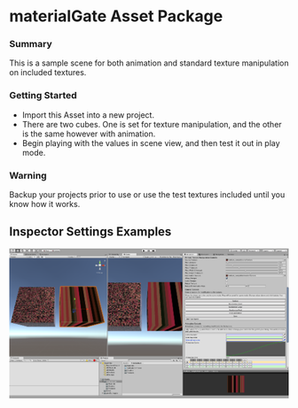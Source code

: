 # materialGate Asset Package

### Summary
This is a sample scene for both animation and standard texture manipulation on included textures.

### Getting Started

 - Import this Asset into a new project.
 - There are two cubes. One is set for texture manipulation, and the other is the same however with animation.
 - Begin playing with the values in scene view, and then test it out in play mode.

### Warning
Backup your projects prior to use or use the test textures included until you know how it works.

## Inspector Settings Examples

![anim1](https://github.com/eagleEggs/materialGate/blob/master/screenShots/materialGate_sceneExample.png?)


 



